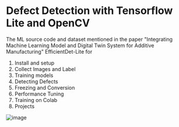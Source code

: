 # Defect Detection with Tensorflow Lite and OpenCV

The ML source code and dataset mentioned in the paper "Integrating Machine Learning Model and Digital Twin System for Additive Manufacturing"
EfficientDet-Lite for 
1. Install and setup
2. Collect Images and Label
3. Training models
4. Detecting Defects
5. Freezing and Conversion
6. Performance Tuning
7. Training on Colab
8. Projects

![image](https://github.com/user-attachments/assets/81964c3a-2be5-43f1-8b52-27e9f0a41443)
